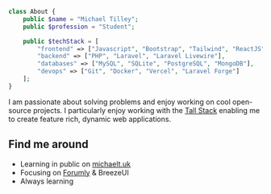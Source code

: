 ```php
class About {
    public $name = "Michael Tilley";
    public $profession = "Student";

    public $techStack = [
        "frontend" => ["Javascript", "Bootstrap", "Tailwind", "ReactJS"],
        "backend" => ["PHP", "Laravel", "Laravel Livewire"],
        "databases" => ["MySQL", "SQLite", "PostgreSQL", "MongoDB"],
        "devops" => ["Git", "Docker", "Vercel", "Laravel Forge"]
    ];
}
```

I am passionate about solving problems and enjoy working on cool open-source projects. I particularly enjoy working with the [Tall Stack](https://tallstack.dev/) enabling me to create feature rich, dynamic web applications.

## Find me around

- Learning in public on [michaelt.uk](https://michaelt.uk)
- Focusing on [Forumly](https://github.com/michaeltukdev/Forumly) & BreezeUI
- Always learning
